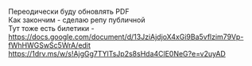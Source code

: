 Переодически буду обновлять PDF  
Как закончим - сделаю репу публичной  
Тут тоже есть билетики - https://docs.google.com/document/d/13JziAjdjoX4xGi9Ba5vflzim79Vp-fWhHWGSwSc5WrA/edit  
https://1drv.ms/w/s!AjgGg7TYlTsJp2s8sHda4ClE0NeG?e=v2uyAD
